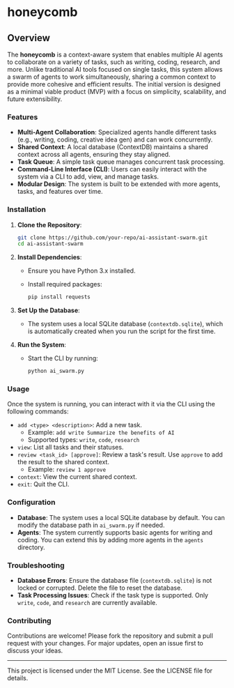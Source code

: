 # honeycomb

## Overview

The **honeycomb** is a context-aware system that enables multiple AI agents to collaborate on a variety of tasks, such as writing, coding, research, and more. Unlike traditional AI tools focused on single tasks, this system allows a swarm of agents to work simultaneously, sharing a common context to provide more cohesive and efficient results. The initial version is designed as a minimal viable product (MVP) with a focus on simplicity, scalability, and future extensibility.

### Features

- **Multi-Agent Collaboration**: Specialized agents handle different tasks (e.g., writing, coding, creative idea gen) and can work concurrently.
- **Shared Context**: A local database (ContextDB) maintains a shared context across all agents, ensuring they stay aligned.
- **Task Queue**: A simple task queue manages concurrent task processing.
- **Command-Line Interface (CLI)**: Users can easily interact with the system via a CLI to add, view, and manage tasks.
- **Modular Design**: The system is built to be extended with more agents, tasks, and features over time.

### Installation

1. **Clone the Repository**:

   ```bash
   git clone https://github.com/your-repo/ai-assistant-swarm.git
   cd ai-assistant-swarm
   ```

2. **Install Dependencies**:

   - Ensure you have Python 3.x installed.
   - Install required packages:

     ```bash
     pip install requests
     ```

3. **Set Up the Database**:

   - The system uses a local SQLite database (`contextdb.sqlite`), which is automatically created when you run the script for the first time.

4. **Run the System**:

   - Start the CLI by running:

     ```bash
     python ai_swarm.py
     ```

### Usage

Once the system is running, you can interact with it via the CLI using the following commands:

- `add <type> <description>`: Add a new task.
  - Example: `add write Summarize the benefits of AI`
  - Supported types: `write`, `code`, `research`
- `view`: List all tasks and their statuses.
- `review <task_id> [approve]`: Review a task's result. Use `approve` to add the result to the shared context.
  - Example: `review 1 approve`
- `context`: View the current shared context.
- `exit`: Quit the CLI.

### Configuration

- **Database**: The system uses a local SQLite database by default. You can modify the database path in `ai_swarm.py` if needed.
- **Agents**: The system currently supports basic agents for writing and coding. You can extend this by adding more agents in the `agents` directory.

### Troubleshooting

- **Database Errors**: Ensure the database file (`contextdb.sqlite`) is not locked or corrupted. Delete the file to reset the database.
- **Task Processing Issues**: Check if the task type is supported. Only `write`, `code`, and `research` are currently available.

### Contributing

Contributions are welcome! Please fork the repository and submit a pull request with your changes. For major updates, open an issue first to discuss your ideas.

---

This project is licensed under the MIT License. See the LICENSE file for details.